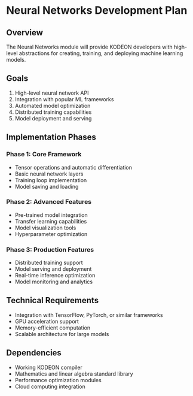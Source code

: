 # Neural Networks Development Plan

## Overview

The Neural Networks module will provide KODEON developers with high-level abstractions for creating, training, and deploying machine learning models.

## Goals

1. High-level neural network API
2. Integration with popular ML frameworks
3. Automated model optimization
4. Distributed training capabilities
5. Model deployment and serving

## Implementation Phases

### Phase 1: Core Framework

- Tensor operations and automatic differentiation
- Basic neural network layers
- Training loop implementation
- Model saving and loading

### Phase 2: Advanced Features

- Pre-trained model integration
- Transfer learning capabilities
- Model visualization tools
- Hyperparameter optimization

### Phase 3: Production Features

- Distributed training support
- Model serving and deployment
- Real-time inference optimization
- Model monitoring and analytics

## Technical Requirements

- Integration with TensorFlow, PyTorch, or similar frameworks
- GPU acceleration support
- Memory-efficient computation
- Scalable architecture for large models

## Dependencies

- Working KODEON compiler
- Mathematics and linear algebra standard library
- Performance optimization modules
- Cloud computing integration
